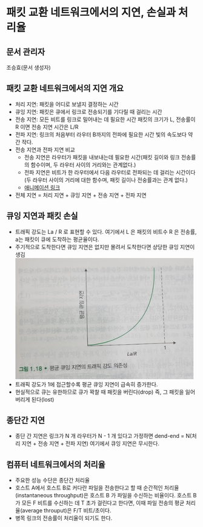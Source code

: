 # 패킷 교환 네트워크에서의 지연, 손실과 처리율
## 문서 관리자
조승효(문서 생성자)
## 패킷 교환 네트워크에서의 지연 개요
   - 처리 지연: 패킷을 어디로 보낼지 결정하는 시간
   - 큐잉 지연: 패킷은 큐에서 링크로 전송되기를 기다릴 때 걸리는 시간
   - 전송 지연: 모든 비트를 링크로 밀어내는 데 필요한 시간 패킷의 크기가 L, 전송률이 R 이면 전송 지연 시간은 L/R
   - 전파 지연: 링크의 처음부터 라우터 B까지의 전파에 필요한 시간 빛의 속도보다 약간 작다.
   - 전송 지연과 전파 지연 비교
      - 전송 지연은 라우터가 패킷을 내보내는데 필요한 시간(패킷 길이와 링크 전송률의 함수이며, 두 라우터 사이의 거리와는 관계없다.)
      - 전파 지연은 비트가 한 라우터에서 다음 라우터로 전파되는 데 걸리는 시간이다(두 라우터 사이의 거리에 대한 함수며, 패킷 길이나 전숭률과는 관계 없다.)
      - [애니메이션 링크](https://www.tkn.tu-berlin.de/teaching/rn/animations/propagation/)
   - 전체 지연 = 처리 지연 + 큐잉 지연 + 전송 지연 + 전파 지연
## 큐잉 지연과 패킷 손실
   - 트래픽 강도는 La / R 로 표현할 수 있다. 여기에서 L 은 패킷의 비트수 R 은 전송률, a는 패킷이 큐에 도착하는 평균율이다.
   - 주기적으로 도착한다면 큐잉 지연은 없지만 몰려서 도착한다면 상당한 큐잉 지연이 생김
![](./img/그림1-18.PNG)
   - 트래픽 강도가 1에 접근할수록 평균 큐잉 지연이 급속히 증가한다.
   - 현실적으로 큐는 유한하므로 큐가 꽉찰 때 패킷을 버린다(drop) 즉, 그 패킷을 잃어버리게 된다(lost)
## 종단간 지연
   - 종단 간 지연은 링크가 N 개 라우터가 N - 1 개 있다고 가정하면 dend-end = N(처리 지연 + 전송 지연 + 전파 지연) 여기에서 큐잉 지연은 무시한다.
## 컴퓨터 네트워크에서의 처리율
   - 주요한 성능 수단은 종단간 처리율
   - 호스트 A에서 호스트 B로 커다란 파일을 전송한다고 할 때 순간적인 처리율(instantaneous throughput)은 호스트 B 가 파일을 수신하는 비율이다. 호스트 B가 모든 F 비트를 수신하는 데 T 초가 걸린다고 한다면, 이때 파일 전송의 평균 처리율(average throuput)은 F/T 비트/초이다.
   - 병목 링크의 전송률이 처리율이 되기도 한다.